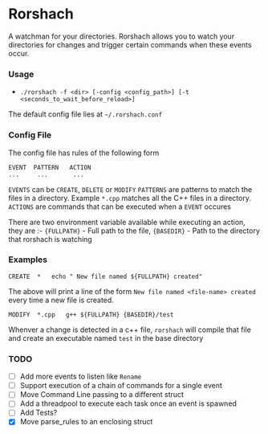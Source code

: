# Rorshach
A watchman for your directories. Rorshach allows you to watch your directories for changes and trigger certain commands when these events occur.

### Usage

* `./rorshach -f <dir> [-config <config_path>] [-t <seconds_to_wait_before_reload>]`

The default config file lies at `~/.rorshach.conf`


### Config File

The config file has rules of the following form

```
EVENT  PATTERN   ACTION
...     ...       ...

```

`EVENTS` can be `CREATE`, `DELETE` or `MODIFY`
`PATTERNS` are patterns to match the files in a directory. Example `*.cpp` matches all the C++ files in a directory.
`ACTIONS` are commands that can be executed when a `EVENT` occures

There are two environment variable available while executing an action, they are :- 
`{FULLPATH}` - Full path to the file,
`{BASEDIR}` - Path to the directory that rorshach is watching

### Examples

```
CREATE  *   echo " New file named ${FULLPATH} created"
```

The above will print a line of the form `New file named <file-name> created` every time a new file is created.


```
MODIFY  *.cpp   g++ ${FULLPATH} {BASEDIR}/test
```

Whenver a change is detected in a c++ file, `rorshach` will compile that file and create an executable named `test` in the base directory


### TODO
- [ ] Add more events to listen like `Rename`
- [ ] Support execution of a chain of commands for a single event
- [ ] Move Command Line passing to a different struct
- [ ] Add a threadpool to execute each task once an event is spawned
- [ ] Add Tests?
- [x] Move parse_rules to an enclosing struct
